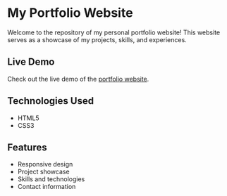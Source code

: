 # My Portfolio Website

Welcome to the repository of my personal portfolio website! This website serves as a showcase of my projects, skills, and experiences.

## Live Demo

Check out the live demo of the [portfolio website](https://sharara6.github.io/).

## Technologies Used

- HTML5
- CSS3
## Features

- Responsive design
- Project showcase
- Skills and technologies
- Contact information


